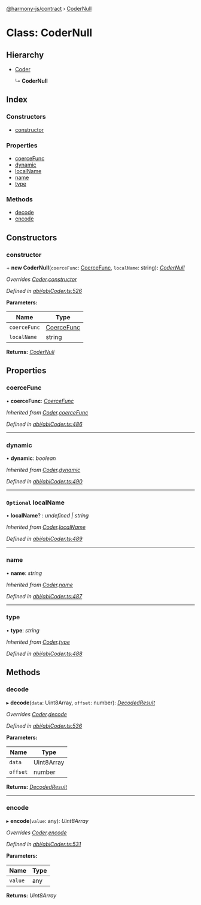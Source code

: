 [@harmony-js/contract](../globals.md) › [CoderNull](codernull.md)

# Class: CoderNull

## Hierarchy

* [Coder](coder.md)

  ↳ **CoderNull**

## Index

### Constructors

* [constructor](codernull.md#constructor)

### Properties

* [coerceFunc](codernull.md#coercefunc)
* [dynamic](codernull.md#dynamic)
* [localName](codernull.md#optional-localname)
* [name](codernull.md#name)
* [type](codernull.md#type)

### Methods

* [decode](codernull.md#decode)
* [encode](codernull.md#encode)

## Constructors

###  constructor

\+ **new CoderNull**(`coerceFunc`: [CoerceFunc](../globals.md#coercefunc), `localName`: string): *[CoderNull](codernull.md)*

*Overrides [Coder](coder.md).[constructor](coder.md#constructor)*

*Defined in [abi/abiCoder.ts:526](https://github.com/FireStack-Lab/Harmony-sdk-core/blob/1e63f5a/packages/harmony-contract/src/abi/abiCoder.ts#L526)*

**Parameters:**

Name | Type |
------ | ------ |
`coerceFunc` | [CoerceFunc](../globals.md#coercefunc) |
`localName` | string |

**Returns:** *[CoderNull](codernull.md)*

## Properties

###  coerceFunc

• **coerceFunc**: *[CoerceFunc](../globals.md#coercefunc)*

*Inherited from [Coder](coder.md).[coerceFunc](coder.md#coercefunc)*

*Defined in [abi/abiCoder.ts:486](https://github.com/FireStack-Lab/Harmony-sdk-core/blob/1e63f5a/packages/harmony-contract/src/abi/abiCoder.ts#L486)*

___

###  dynamic

• **dynamic**: *boolean*

*Inherited from [Coder](coder.md).[dynamic](coder.md#dynamic)*

*Defined in [abi/abiCoder.ts:490](https://github.com/FireStack-Lab/Harmony-sdk-core/blob/1e63f5a/packages/harmony-contract/src/abi/abiCoder.ts#L490)*

___

### `Optional` localName

• **localName**? : *undefined | string*

*Inherited from [Coder](coder.md).[localName](coder.md#optional-localname)*

*Defined in [abi/abiCoder.ts:489](https://github.com/FireStack-Lab/Harmony-sdk-core/blob/1e63f5a/packages/harmony-contract/src/abi/abiCoder.ts#L489)*

___

###  name

• **name**: *string*

*Inherited from [Coder](coder.md).[name](coder.md#name)*

*Defined in [abi/abiCoder.ts:487](https://github.com/FireStack-Lab/Harmony-sdk-core/blob/1e63f5a/packages/harmony-contract/src/abi/abiCoder.ts#L487)*

___

###  type

• **type**: *string*

*Inherited from [Coder](coder.md).[type](coder.md#type)*

*Defined in [abi/abiCoder.ts:488](https://github.com/FireStack-Lab/Harmony-sdk-core/blob/1e63f5a/packages/harmony-contract/src/abi/abiCoder.ts#L488)*

## Methods

###  decode

▸ **decode**(`data`: Uint8Array, `offset`: number): *[DecodedResult](../interfaces/decodedresult.md)*

*Overrides [Coder](coder.md).[decode](coder.md#abstract-decode)*

*Defined in [abi/abiCoder.ts:536](https://github.com/FireStack-Lab/Harmony-sdk-core/blob/1e63f5a/packages/harmony-contract/src/abi/abiCoder.ts#L536)*

**Parameters:**

Name | Type |
------ | ------ |
`data` | Uint8Array |
`offset` | number |

**Returns:** *[DecodedResult](../interfaces/decodedresult.md)*

___

###  encode

▸ **encode**(`value`: any): *Uint8Array*

*Overrides [Coder](coder.md).[encode](coder.md#abstract-encode)*

*Defined in [abi/abiCoder.ts:531](https://github.com/FireStack-Lab/Harmony-sdk-core/blob/1e63f5a/packages/harmony-contract/src/abi/abiCoder.ts#L531)*

**Parameters:**

Name | Type |
------ | ------ |
`value` | any |

**Returns:** *Uint8Array*
